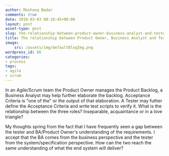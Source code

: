 ```yaml
---
author: Mashooq Badar
comments: true
date: 2010-03-03 08:18:45+00:00
layout: post
asset-type: post
slug: the-relationship-between-product-owner-business-analyst-and-tester
title: The relationship between Product Owner, Business Analyst and Tester
image:
    src: /assets/img/defaultBlogImg.png
wordpress_id: 66
categories:
- process
tags:
- agile
- scrum
---
```


In an Agile/Scrum team the Product Owner manages the Product Backlog, a Business Analyst may help further elaborate the backlog. Acceptance Criteria is "one of the" or the output of that elaboration. A Tester may futher define the Acceptance Criteria and write test scripts to verify it. What is the relationship between the three roles? Inseparable, acquaintance or in a love triangle?

My thoughts spring from the fact that I have frequently seen a gap between the tester and BA/Product Owner's understanding of the requirements. I accept that the BA comes from the business perspective and the tester from the system/specification perspective. How can the two reach the same understanding of what the end system will deliver?

